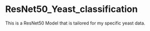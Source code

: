 # ResNet50_Yeast_classification
This is a ResNet50 Model that is tailored for my specific yeast data. 
